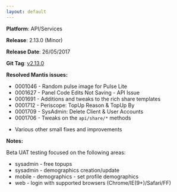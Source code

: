 ```yaml
---
layout: default
---
```


**Platform**: API/Services

**Release**: 2.13.0 (Minor)

**Release Date**: 26/05/2017

**Git Tag**: [v2.13.0](https://github.com/OnePulse/onepulse-v2-app/releases/tag/v2.13.0)

**Resolved Mantis issues:**
*   0001046 - Random pulse image for Pulse Lite
*   0001627 - Panel Code Edits Not Saving - API Issue
*   0001691 - Additions and tweaks to the rich share templates
*   0001712 - Periscope: TopUp Reason & TopUp By
*   0001709 - SysAdmin: Delete Client & User Accounts
*   0001706 - Tweaks on the `api/share/*` methods
+ Various other small fixes and improvements

**Notes:**

Beta UAT testing focused on the following areas:
- sysadmin - free topups
- sysadmin - demographics creation/update
- mobile - demographics - set profile demographics
- web - login with supported browsers (Chrome/IE(9+)/Safari/FF)